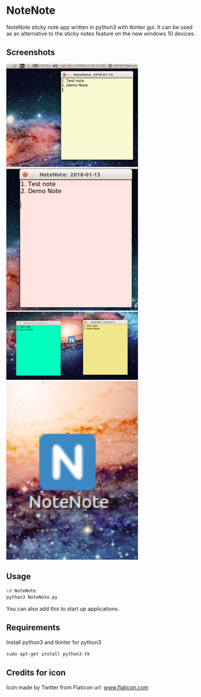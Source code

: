 # NoteNote

NoteNote sticky note app written in python3 with tkinter gui.
It can be used as an alternative to the sticky notes feature on the new windows 10 devices.

## Screenshots

<img src="./screenshots/1.png" width="350">   <img src="./screenshots/2.png" width="350">
<img src="./screenshots/3.png" width="350">   <img src="./screenshots/4.png" width="350">

## Usage

```bash
cd NoteNote
python3 NoteNote.py
```

You can also add this to start up applications.

## Requirements

Install python3 and tkinter for python3

```bash
sudo apt-get install python3-tk
```

## Credits for icon

Icon made by Twitter from Flaticon
url: www.flaticon.com